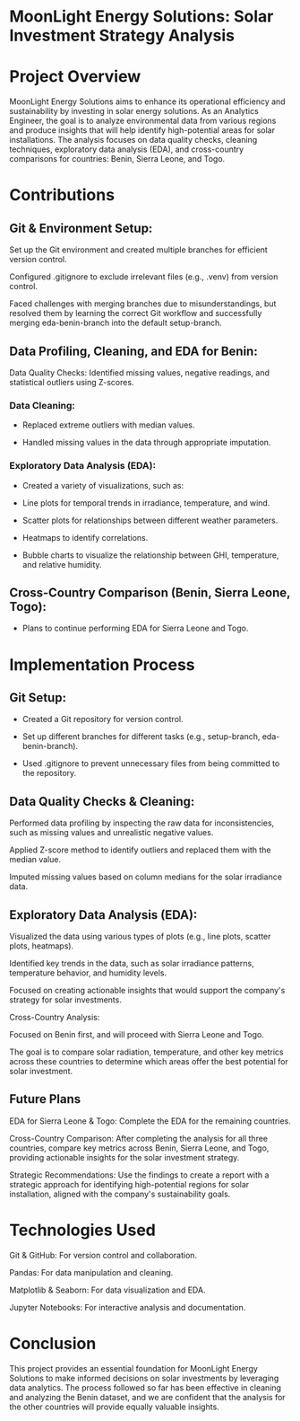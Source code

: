 # MoonLight Energy Solutions: Solar Investment Strategy Analysis

# Project Overview
MoonLight Energy Solutions aims to enhance its operational efficiency and sustainability by investing in solar energy solutions. As an Analytics Engineer, the goal is to analyze environmental data from various regions and produce insights that will help identify high-potential areas for solar installations. The analysis focuses on data quality checks, cleaning techniques, exploratory data analysis (EDA), and cross-country comparisons for countries: Benin, Sierra Leone, and Togo.

# Contributions

## Git & Environment Setup:

Set up the Git environment and created multiple branches for efficient version control.

Configured .gitignore to exclude irrelevant files (e.g., .venv) from version control.

Faced challenges with merging branches due to misunderstandings, but resolved them by learning the correct Git workflow and successfully merging eda-benin-branch into the default setup-branch.

## Data Profiling, Cleaning, and EDA for Benin:

Data Quality Checks: Identified missing values, negative readings, and statistical outliers using Z-scores.

### Data Cleaning:

* Replaced extreme outliers with median values.

* Handled missing values in the data through appropriate imputation.

### Exploratory Data Analysis (EDA):

* Created a variety of visualizations, such as:

* Line plots for temporal trends in irradiance, temperature, and wind.

* Scatter plots for relationships between different weather parameters.

* Heatmaps to identify correlations.

* Bubble charts to visualize the relationship between GHI, temperature, and relative humidity.

## Cross-Country Comparison (Benin, Sierra Leone, Togo):

* Plans to continue performing EDA for Sierra Leone and Togo.

# Implementation Process

## Git Setup:

* Created a Git repository for version control.

* Set up different branches for different tasks (e.g., setup-branch, eda-benin-branch).

* Used .gitignore to prevent unnecessary files from being committed to the repository.

## Data Quality Checks & Cleaning:

Performed data profiling by inspecting the raw data for inconsistencies, such as missing values and unrealistic negative values.

Applied Z-score method to identify outliers and replaced them with the median value.

Imputed missing values based on column medians for the solar irradiance data.

## Exploratory Data Analysis (EDA):

Visualized the data using various types of plots (e.g., line plots, scatter plots, heatmaps).

Identified key trends in the data, such as solar irradiance patterns, temperature behavior, and humidity levels.

Focused on creating actionable insights that would support the company's strategy for solar investments.

Cross-Country Analysis:

Focused on Benin first, and will proceed with Sierra Leone and Togo.

The goal is to compare solar radiation, temperature, and other key metrics across these countries to determine which areas offer the best potential for solar investment.

## Future Plans
EDA for Sierra Leone & Togo: Complete the EDA for the remaining countries.

Cross-Country Comparison: After completing the analysis for all three countries, compare key metrics across Benin, Sierra Leone, and Togo, providing actionable insights for the solar investment strategy.

Strategic Recommendations: Use the findings to create a report with a strategic approach for identifying high-potential regions for solar installation, aligned with the company's sustainability goals.

# Technologies Used

Git & GitHub: For version control and collaboration.

Pandas: For data manipulation and cleaning.

Matplotlib & Seaborn: For data visualization and EDA.

Jupyter Notebooks: For interactive analysis and documentation.

# Conclusion

This project provides an essential foundation for MoonLight Energy Solutions to make informed decisions on solar investments by leveraging data analytics. The process followed so far has been effective in cleaning and analyzing the Benin dataset, and we are confident that the analysis for the other countries will provide equally valuable insights.
